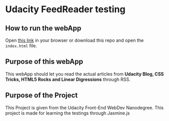 # Udacity FeedReader testing
## How to run the webApp

Open [this link](https://lybhy.github.io/frontend-nanodegree-feedreader/) in your browser or download this repo and open the `index.html` file.

## Purpose of this webApp

This webApp should let you read the actual articles from **Udacity Blog, CSS Tricks, HTML5 Rocks and Linear Digressions** through RSS. 


## Purpose of the Project 

This Project is given from the Udacity Front-End WebDev Nanodegree. This project is made for learning the testings through Jasmine.js

